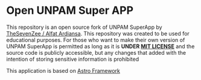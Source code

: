# Open UNPAM Super APP

This repository is an open source fork of UNPAM SuperApp by [TheSevenZee / Alfat Ardiansa](https://github.com/AlfatArdiansa).
This repository was created to be used for educational purposes.
For those who want to make their own version of UNPAM SuperApp is permitted as long as it is **UNDER [MIT LICENSE](https://opensource.org/license/mit/)** and the source code is publicly accessible,
but any changes that added with the intention of storing sensitive information is prohibited

This application is based on [Astro Framework](https://astro.build/)
